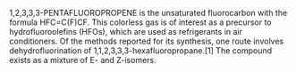 1,2,3,3,3-PENTAFLUOROPROPENE is the unsaturated fluorocarbon with the formula HFC=C(F)CF. This colorless gas is of interest as a precursor to hydrofluoroolefins (HFOs), which are used as refrigerants in air conditioners. Of the methods reported for its synthesis, one route involves dehydrofluorination of 1,1,2,3,3,3-hexafluoropropane.[1] The compound exists as a mixture of E- and Z-isomers.
